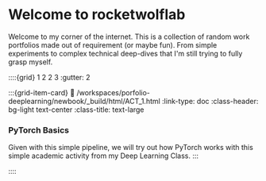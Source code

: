 # Welcome to rocketwolflab

Welcome to my corner of the internet. This is a collection of random work portfolios made out of requirement (or maybe fun). From simple experiments to complex technical deep-dives that I'm still trying to fully grasp myself.
</br>

::::{grid} 1 2 2 3
:gutter: 2

:::{grid-item-card} 
:link: /workspaces/porfolio-deeplearning/newbook/_build/html/ACT_1.html
:link-type: doc
:class-header: bg-light text-center
:class-title: text-large

### PyTorch Basics

Given with this simple pipeline, we will try out how PyTorch works with this simple academic activity from my Deep Learning Class.
:::

::::